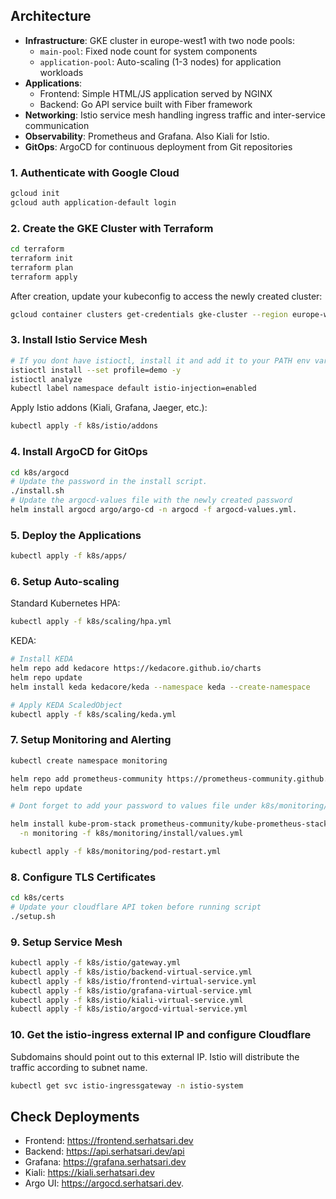## Architecture

- **Infrastructure**: GKE cluster in europe-west1 with two node pools:
  - `main-pool`: Fixed node count for system components
  - `application-pool`: Auto-scaling (1-3 nodes) for application workloads
- **Applications**:
  - Frontend: Simple HTML/JS application served by NGINX
  - Backend: Go API service built with Fiber framework
- **Networking**: Istio service mesh handling ingress traffic and inter-service communication
- **Observability**: Prometheus and Grafana. Also Kiali for Istio.  
- **GitOps**: ArgoCD for continuous deployment from Git repositories

### 1. Authenticate with Google Cloud

```bash
gcloud init
gcloud auth application-default login
```

### 2. Create the GKE Cluster with Terraform

```bash
cd terraform
terraform init
terraform plan
terraform apply
```

After creation, update your kubeconfig to access the newly created cluster:

```bash
gcloud container clusters get-credentials gke-cluster --region europe-west1-b --project playground-459722
```

### 3. Install Istio Service Mesh

```bash
# If you dont have istioctl, install it and add it to your PATH env variable.
istioctl install --set profile=demo -y
istioctl analyze
kubectl label namespace default istio-injection=enabled
```

Apply Istio addons (Kiali, Grafana, Jaeger, etc.):

```bash
kubectl apply -f k8s/istio/addons
```

### 4. Install ArgoCD for GitOps

```bash
cd k8s/argocd
# Update the password in the install script.     
./install.sh
# Update the argocd-values file with the newly created password
helm install argocd argo/argo-cd -n argocd -f argocd-values.yml. 
```

### 5. Deploy the Applications
```bash
kubectl apply -f k8s/apps/
```

### 6. Setup Auto-scaling

Standard Kubernetes HPA:
```bash
kubectl apply -f k8s/scaling/hpa.yml
```

KEDA:
```bash
# Install KEDA
helm repo add kedacore https://kedacore.github.io/charts
helm repo update
helm install keda kedacore/keda --namespace keda --create-namespace

# Apply KEDA ScaledObject
kubectl apply -f k8s/scaling/keda.yml
```

### 7. Setup Monitoring and Alerting

```bash
kubectl create namespace monitoring

helm repo add prometheus-community https://prometheus-community.github.io/helm-charts
helm repo update

# Dont forget to add your password to values file under k8s/monitoring/install

helm install kube-prom-stack prometheus-community/kube-prometheus-stack \
  -n monitoring -f k8s/monitoring/install/values.yml

kubectl apply -f k8s/monitoring/pod-restart.yml
```

### 8. Configure TLS Certificates

```bash
cd k8s/certs
# Update your cloudflare API token before running script  
./setup.sh
```

### 9. Setup Service Mesh
```bash
kubectl apply -f k8s/istio/gateway.yml
kubectl apply -f k8s/istio/backend-virtual-service.yml
kubectl apply -f k8s/istio/frontend-virtual-service.yml
kubectl apply -f k8s/istio/grafana-virtual-service.yml
kubectl apply -f k8s/istio/kiali-virtual-service.yml
kubectl apply -f k8s/istio/argocd-virtual-service.yml
```

### 10. Get the istio-ingress external IP and configure Cloudflare
Subdomains should point out to this external IP. Istio will distribute the traffic
according to subnet name. 
``` bash
kubectl get svc istio-ingressgateway -n istio-system
```
## Check Deployments 

- Frontend: https://frontend.serhatsari.dev
- Backend: https://api.serhatsari.dev/api
- Grafana: https://grafana.serhatsari.dev
- Kiali: https://kiali.serhatsari.dev
- Argo UI:
https://argocd.serhatsari.dev. 